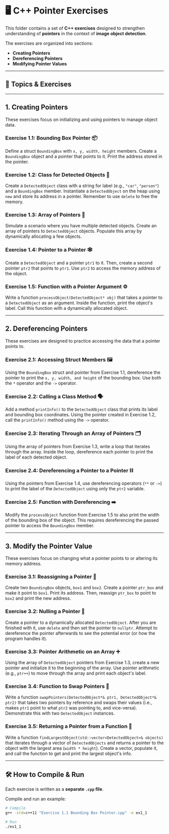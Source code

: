 # 🖥️ C++ Pointer Exercises 

This folder contains a set of **C++ exercises** designed to strengthen understanding of **pointers** in the context of **image object detection**.  

The exercises are organized into sections: 

- **Creating Pointers**  
- **Dereferencing Pointers**  
- **Modifying Pointer Values**

---

## 📝 Topics & Exercises

---

## 1. Creating Pointers
These exercises focus on initializing and using pointers to manage object data.

### Exercise 1.1: Bounding Box Pointer 📦  
Define a struct `BoundingBox` with `x, y, width, height` members. Create a `BoundingBox` object and a pointer that points to it. Print the address stored in the pointer.

### Exercise 1.2: Class for Detected Objects 🤖  
Create a `DetectedObject` class with a string for label (e.g., `"car"`, `"person"`) and a `BoundingBox` member. Instantiate a `DetectedObject` on the heap using `new` and store its address in a pointer. Remember to use `delete` to free the memory.

### Exercise 1.3: Array of Pointers 📝  
Simulate a scenario where you have multiple detected objects. Create an array of pointers to `DetectedObject` objects. Populate this array by dynamically allocating a few objects.

### Exercise 1.4: Pointer to a Pointer 🕸️  
Create a `DetectedObject` and a pointer `ptr1` to it. Then, create a second pointer `ptr2` that points to `ptr1`. Use `ptr2` to access the memory address of the object.

### Exercise 1.5: Function with a Pointer Argument ⚙️  
Write a function `processObject(DetectedObject* obj)` that takes a pointer to a `DetectedObject` as an argument. Inside the function, print the object's label. Call this function with a dynamically allocated object.

---

## 2. Dereferencing Pointers
These exercises are designed to practice accessing the data that a pointer points to.

### Exercise 2.1: Accessing Struct Members 🖼️  
Using the `BoundingBox` struct and pointer from Exercise 1.1, dereference the pointer to print the `x, y, width, and height` of the bounding box. Use both the `*` operator and the `->` operator.

### Exercise 2.2: Calling a Class Method 🗣️  
Add a method `printInfo()` to the `DetectedObject` class that prints its label and bounding box coordinates. Using the pointer created in Exercise 1.2, call the `printInfo()` method using the `->` operator.

### Exercise 2.3: Iterating Through an Array of Pointers 🗂️  
Using the array of pointers from Exercise 1.3, write a loop that iterates through the array. Inside the loop, dereference each pointer to print the label of each detected object.

### Exercise 2.4: Dereferencing a Pointer to a Pointer ⛓️  
Using the pointers from Exercise 1.4, use dereferencing operators (`**` or `->`) to print the label of the `DetectedObject` using only the `ptr2` variable.

### Exercise 2.5: Function with Dereferencing ➡️  
Modify the `processObject` function from Exercise 1.5 to also print the width of the bounding box of the object. This requires dereferencing the passed pointer to access the `BoundingBox` member.

---

## 3. Modify the Pointer Value
These exercises focus on changing what a pointer points to or altering its memory address.

### Exercise 3.1: Reassigning a Pointer 🔄  
Create two `BoundingBox` objects, `box1` and `box2`. Create a pointer `ptr_box` and make it point to `box1`. Print its address. Then, reassign `ptr_box` to point to `box2` and print the new address.

### Exercise 3.2: Nulling a Pointer 🚫  
Create a pointer to a dynamically allocated `DetectedObject`. After you are finished with it, use `delete` and then set the pointer to `nullptr`. Attempt to dereference the pointer afterwards to see the potential error (or how the program handles it).

### Exercise 3.3: Pointer Arithmetic on an Array ➕  
Using the array of `DetectedObject` pointers from Exercise 1.3, create a new pointer and initialize it to the beginning of the array. Use pointer arithmetic (e.g., `ptr++`) to move through the array and print each object's label.

### Exercise 3.4: Function to Swap Pointers 🤝  
Write a function `swapPointers(DetectedObject*& ptr1, DetectedObject*& ptr2)` that takes two pointers by reference and swaps their values (i.e., makes `ptr1` point to what `ptr2` was pointing to, and vice-versa). Demonstrate this with two `DetectedObject` instances.

### Exercise 3.5: Returning a Pointer from a Function 🎁  
Write a function `findLargestObject(std::vector<DetectedObject>& objects)` that iterates through a vector of `DetectedObjects` and returns a pointer to the object with the largest area (`width * height`). Create a vector, populate it, and call the function to get and print the largest object's info.

---

## 🛠️ How to Compile & Run

Each exercise is written as a **separate `.cpp` file**.

Compile and run an example:

```bash
# Compile
g++ -std=c++11 "Exercise 1.1 Bounding Box Pointer.cpp" -o ex1_1

# Run
./ex1_1
